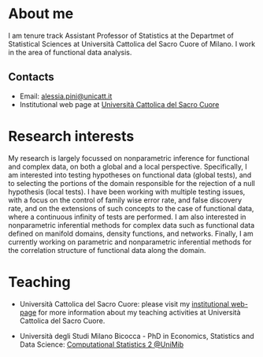 # About me

I am tenure track Assistant Professor of Statistics at the Departmet of Statistical Sciences at Università Cattolica del Sacro Cuore of Milano.
I work in the area of functional data analysis. 

## Contacts
- Email: [alessia.pini@unicatt.it](alessia.pini@unicatt.it)
- Institutional web page at [Università Cattolica del Sacro Cuore](https://docenti.unicatt.it/ppd2/it/docenti/68825/alessia-pini/profilo)

# Research interests

My research is largely focussed on nonparametric inference for functional and complex data, on both a global and a local perspective. 
Specifically, I am interested into testing hypotheses on functional data (global tests), and to selecting the portions of the domain responsible for the rejection of a null hypothesis (local tests). 
I have been working with multiple testing issues, with a focus on the control of family wise error rate, and false discovery rate, and on the extensions of such concepts to the case of functional data, where a continuous infinity of tests are performed.
I am also interested in nonparametric inferential methods for complex data such as functional data defined on manifold domains, density functions, and networks. 
Finally, I am currently working on parametric and nonparametric inferential methods for the correlation structure of functional data along the domain. 

# Teaching 

- Università Cattolica del Sacro Cuore: please visit my [institutional web-page](https://docenti.unicatt.it/ppd2/it/docenti/68825/alessia-pini/profilo) for more information about my teaching activities at Università Cattolica del Sacro Cuore.

- Università degli Studi Milano Bicocca - PhD in Economics, Statistics and Data Science: [Computational Statistics 2 @UniMib](/courses/compstat2/compstat2.md) 

